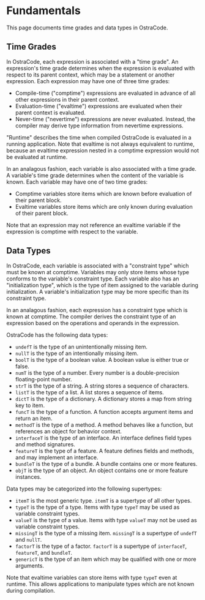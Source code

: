 
# Fundamentals

This page documents time grades and data types in OstraCode.

## Time Grades

In OstraCode, each expression is associated with a "time grade". An expression's time grade determines when the expression is evaluated with respect to its parent context, which may be a statement or another expression. Each expression may have one of three time grades:

* Compile-time ("comptime") expressions are evaluated in advance of all other expressions in their parent context.
* Evaluation-time ("evaltime") expressions are evaluated when their parent context is evaluated.
* Never-time ("nevertime") expressions are never evaluated. Instead, the compiler may derive type information from nevertime expressions.

"Runtime" describes the time when compiled OstraCode is evaluated in a running application. Note that evaltime is not always equivalent to runtime, because an evaltime expression nested in a comptime expression would not be evaluated at runtime.

In an analagous fashion, each variable is also associated with a time grade. A variable's time grade determines when the content of the variable is known. Each variable may have one of two time grades:

* Comptime variables store items which are known before evaluation of their parent block.
* Evaltime variables store items which are only known during evaluation of their parent block.

Note that an expression may not reference an evaltime variable if the expression is comptime with respect to the variable.

## Data Types

In OstraCode, each variable is associated with a "constraint type" which must be known at comptime. Variables may only store items whose type conforms to the variable's constraint type. Each variable also has an "initialization type", which is the type of item assigned to the variable during initialization. A variable's initialization type may be more specific than its constraint type.

In an analagous fashion, each expression has a constraint type which is known at comptime. The compiler derives the constraint type of an expression based on the operations and operands in the expression.

OstraCode has the following data types:

* `undefT` is the type of an unintentionally missing item.
* `nullT` is the type of an intentionally missing item.
* `boolT` is the type of a boolean value. A boolean value is either true or false.
* `numT` is the type of a number. Every number is a double-precision floating-point number.
* `strT` is the type of a string. A string stores a sequence of characters.
* `listT` is the type of a list. A list stores a sequence of items.
* `dictT` is the type of a dictionary. A dictionary stores a map from string key to item.
* `funcT` is the type of a function. A function accepts argument items and return an item.
* `methodT` is the type of a method. A method behaves like a function, but references an object for behavior context.
* `interfaceT` is the type of an interface. An interface defines field types and method signatures.
* `featureT` is the type of a feature. A feature defines fields and methods, and may implement an interface.
* `bundleT` is the type of a bundle. A bundle contains one or more features.
* `objT` is the type of an object. An object contains one or more feature instances.

Data types may be categorized into the following supertypes:

* `itemT` is the most generic type. `itemT` is a supertype of all other types.
* `typeT` is the type of a type. Items with type `typeT` may be used as variable constraint types.
* `valueT` is the type of a value. Items with type `valueT` may not be used as variable constraint types.
* `missingT` is the type of a missing item. `missingT` is a supertype of `undefT` and `nullT`.
* `factorT` is the type of a factor. `factorT` is a supertype of `interfaceT`, `featureT`, and `bundleT`.
* `genericT` is the type of an item which may be qualified with one or more arguments.

Note that evaltime variables can store items with type `typeT` even at runtime. This allows applications to manipulate types which are not known during compilation.


